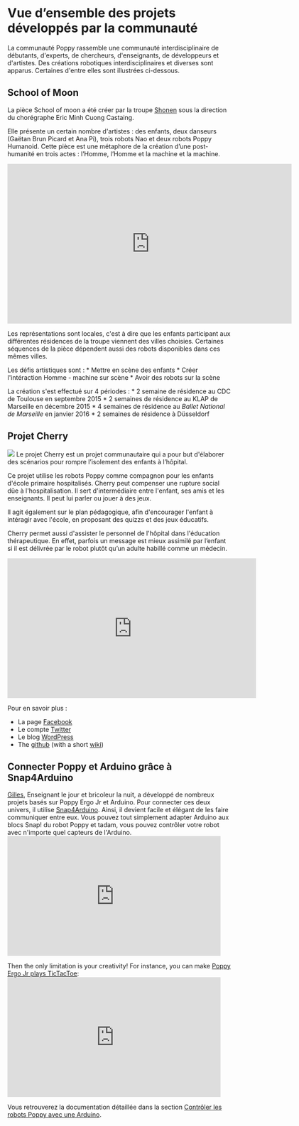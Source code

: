 # Vue d’ensemble des projets développés par la communauté

La communauté Poppy rassemble une communauté interdisciplinaire de débutants, d'experts, de chercheurs, d'enseignants, de développeurs et d'artistes. Des créations robotiques interdisciplinaires et diverses sont apparus. Certaines d'entre elles sont illustrées ci-dessous.

## School of Moon

La pièce School of moon a été créer par la troupe [Shonen](http://shonen.info) sous la direction du chorégraphe Eric Minh Cuong Castaing.

Elle présente un certain nombre d'artistes : des enfants, deux danseurs (Gaëtan Brun Picard et Ana Pi), trois robots Nao et deux robots Poppy Humanoid. Cette pièce est une métaphore de la création d’une post-humanité en trois actes : l’Homme, l’Homme et la machine et la machine.

<iframe src="https://player.vimeo.com/video/149653064" width="640" height="360" frameborder="0" webkitallowfullscreen mozallowfullscreen allowfullscreen mark="crwd-mark"></iframe> 

Les représentations sont locales, c'est à dire que les enfants participant aux différentes résidences de la troupe viennent des villes choisies. Certaines séquences de la pièce dépendent aussi des robots disponibles dans ces mêmes villes.

Les défis artistiques sont : * Mettre en scène des enfants * Créer l'intéraction Homme - machine sur scène * Avoir des robots sur la scène

La création s'est effectué sur 4 périodes : * 2 semaine de résidence au CDC de Toulouse en septembre 2015 * 2 semaines de résidence au KLAP de Marseille en décembre 2015 * 4 semaines de résidence au *Ballet National de Marseille* en janvier 2016 * 2 semaines de résidence à Düsseldorf

## Projet Cherry

![](../img/cherry.png) Le projet Cherry est un projet communautaire qui a pour but d'élaborer des scénarios pour rompre l’isolement des enfants à l’hôpital.

Ce projet utilise les robots Poppy comme compagnon pour les enfants d'école primaire hospitalisés. Cherry peut compenser une rupture social dûe à l'hospitalisation. Il sert d'intermédiaire entre l'enfant, ses amis et les enseignants. Il peut lui parler ou jouer à des jeux.

Il agit également sur le plan pédagogique, afin d'encourager l'enfant à intéragir avec l'école, en proposant des quizzs et des jeux éducatifs.

Cherry permet aussi d'assister le personnel de l'hôpital dans l'éducation thérapeutique. En effet, parfois un message est mieux assimilé par l’enfant si il est délivrée par le robot plutôt qu’un adulte habillé comme un médecin.

<div style="text-align: center;">
  <iframe width="560" height="315" src="https://www.youtube.com/embed/URB1kDDScfM" frameborder="0" allowfullscreen></iframe>
</div>

Pour en savoir plus :

* La page [Facebook](https://www.facebook.com/projetcherry/?ref=ts&fref=ts)
* Le compte [Twitter](https://twitter.com/projetcherry)
* Le blog [WordPress](https://projetcherry.wordpress.com/)
* The [github](https://github.com/Cherry-project) (with a short [wiki](https://github.com/Cherry-project/wiki/wiki))

## Connecter Poppy et Arduino grâce à Snap4Arduino

[Gilles](https://forum.poppy-project.org/users/gilles_lassus/), Enseignant le jour et bricoleur la nuit, a développé de nombreux projets basés sur Poppy Ergo Jr et Arduino. Pour connecter ces deux univers, il utilise [Snap4Arduino](http://s4a.cat/snap/). Ainsi, il devient facile et élégant de les faire communiquer entre eux. Vous pouvez tout simplement adapter Arduino aux blocs Snap! du robot Poppy et tadam, vous pouvez contrôler votre robot avec n'importe quel capteurs de l'Arduino. <iframe width="480" height="270" src="https://www.youtube.com/embed/FGKFoUICByE" frameborder="0" allowfullscreen mark="crwd-mark"></iframe> 

Then the only limitation is your creativity! For instance, you can make [Poppy Ergo Jr plays TicTacToe](https://www.youtube.com/embed/usDAgvcEXJA): <iframe width="480" height="270" src="https://www.youtube.com/embed/usDAgvcEXJA" frameborder="0" allowfullscreen mark="crwd-mark"></iframe> 

Vous retrouverez la documentation détaillée dans la section [Contrôler les robots Poppy avec une Arduino](#contrôler-poppy-avec-un-arduino-via-snap4arduino).